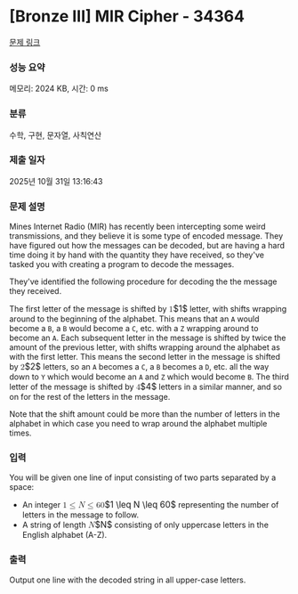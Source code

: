 # [Bronze III] MIR Cipher - 34364 

[문제 링크](https://www.acmicpc.net/problem/34364) 

### 성능 요약

메모리: 2024 KB, 시간: 0 ms

### 분류

수학, 구현, 문자열, 사칙연산

### 제출 일자

2025년 10월 31일 13:16:43

### 문제 설명

<p>Mines Internet Radio (MIR) has recently been intercepting some weird transmissions, and they believe it is some type of encoded message. They have figured out how the messages can be decoded, but are having a hard time doing it by hand with the quantity they have received, so they've tasked you with creating a program to decode the messages.</p>

<p>They've identified the following procedure for decoding the the message they received. </p>

<p>The first letter of the message is shifted by <mjx-container class="MathJax" jax="CHTML" style="font-size: 109%; position: relative;"><mjx-math class="MJX-TEX" aria-hidden="true"><mjx-mn class="mjx-n"><mjx-c class="mjx-c31"></mjx-c></mjx-mn></mjx-math><mjx-assistive-mml unselectable="on" display="inline"><math xmlns="http://www.w3.org/1998/Math/MathML"><mn>1</mn></math></mjx-assistive-mml><span aria-hidden="true" class="no-mathjax mjx-copytext">$1$</span></mjx-container> letter, with shifts wrapping around to the beginning of the alphabet. This means that an <code>A</code> would become a <code>B</code>, a <code>B</code> would become a <code>C</code>, etc. with a <code>Z</code> wrapping around to become an <code>A</code>. Each subsequent letter in the message is shifted by twice the amount of the previous letter, with shifts wrapping around the alphabet as with the first letter. This means the second letter in the message is shifted by <mjx-container class="MathJax" jax="CHTML" style="font-size: 109%; position: relative;"><mjx-math class="MJX-TEX" aria-hidden="true"><mjx-mn class="mjx-n"><mjx-c class="mjx-c32"></mjx-c></mjx-mn></mjx-math><mjx-assistive-mml unselectable="on" display="inline"><math xmlns="http://www.w3.org/1998/Math/MathML"><mn>2</mn></math></mjx-assistive-mml><span aria-hidden="true" class="no-mathjax mjx-copytext">$2$</span></mjx-container> letters, so an <code>A</code> becomes a <code>C</code>, a <code>B</code> becomes a <code>D</code>, etc. all the way down to <code>Y</code> which would become an <code>A</code> and <code>Z</code> which would become <code>B</code>. The third letter of the message is shifted by <mjx-container class="MathJax" jax="CHTML" style="font-size: 109%; position: relative;"><mjx-math class="MJX-TEX" aria-hidden="true"><mjx-mn class="mjx-n"><mjx-c class="mjx-c34"></mjx-c></mjx-mn></mjx-math><mjx-assistive-mml unselectable="on" display="inline"><math xmlns="http://www.w3.org/1998/Math/MathML"><mn>4</mn></math></mjx-assistive-mml><span aria-hidden="true" class="no-mathjax mjx-copytext">$4$</span></mjx-container> letters in a similar manner, and so on for the rest of the letters in the message.</p>

<p>Note that the shift amount could be more than the number of letters in the alphabet in which case you need to wrap around the alphabet multiple times.</p>

### 입력 

 <p>You will be given one line of input consisting of two parts separated by a space:</p>

<ul>
	<li>An integer <mjx-container class="MathJax" jax="CHTML" style="font-size: 109%; position: relative;"><mjx-math class="MJX-TEX" aria-hidden="true"><mjx-mn class="mjx-n"><mjx-c class="mjx-c31"></mjx-c></mjx-mn><mjx-mo class="mjx-n" space="4"><mjx-c class="mjx-c2264"></mjx-c></mjx-mo><mjx-mi class="mjx-i" space="4"><mjx-c class="mjx-c1D441 TEX-I"></mjx-c></mjx-mi><mjx-mo class="mjx-n" space="4"><mjx-c class="mjx-c2264"></mjx-c></mjx-mo><mjx-mn class="mjx-n" space="4"><mjx-c class="mjx-c36"></mjx-c><mjx-c class="mjx-c30"></mjx-c></mjx-mn></mjx-math><mjx-assistive-mml unselectable="on" display="inline"><math xmlns="http://www.w3.org/1998/Math/MathML"><mn>1</mn><mo>≤</mo><mi>N</mi><mo>≤</mo><mn>60</mn></math></mjx-assistive-mml><span aria-hidden="true" class="no-mathjax mjx-copytext">$1 \leq N \leq 60$</span></mjx-container> representing the number of letters in the message to follow.</li>
	<li>A string of length <mjx-container class="MathJax" jax="CHTML" style="font-size: 109%; position: relative;"><mjx-math class="MJX-TEX" aria-hidden="true"><mjx-mi class="mjx-i"><mjx-c class="mjx-c1D441 TEX-I"></mjx-c></mjx-mi></mjx-math><mjx-assistive-mml unselectable="on" display="inline"><math xmlns="http://www.w3.org/1998/Math/MathML"><mi>N</mi></math></mjx-assistive-mml><span aria-hidden="true" class="no-mathjax mjx-copytext">$N$</span></mjx-container> consisting of only uppercase letters in the English alphabet (A-Z).</li>
</ul>

### 출력 

 <p>Output one line with the decoded string in all upper-case letters.</p>

